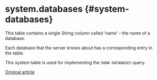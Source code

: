 # system.databases {#system-databases}

This table contains a single String column called ‘name’ – the name of a database.

Each database that the server knows about has a corresponding entry in the table.

This system table is used for implementing the `SHOW DATABASES` query.

[Original article](https://clickhouse.tech/docs/en/operations/system_tables/databases) <!--hide-->